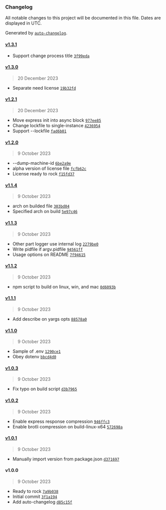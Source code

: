 ### Changelog

All notable changes to this project will be documented in this file. Dates are displayed in UTC.

Generated by [`auto-changelog`](https://github.com/CookPete/auto-changelog).

#### [v1.3.1](https://github.com/adhisimon/simwebserver/compare/v1.3.0...v1.3.1)

- Support change process title [`3f99eda`](https://github.com/adhisimon/simwebserver/commit/3f99edac9853f54649258807532e9227ec67f058)

#### [v1.3.0](https://github.com/adhisimon/simwebserver/compare/v1.2.1...v1.3.0)

> 20 December 2023

- Separate need license [`19b32fd`](https://github.com/adhisimon/simwebserver/commit/19b32fd9e47e6f10a4a41bec7dcd3a4b0a868658)

#### [v1.2.1](https://github.com/adhisimon/simwebserver/compare/v1.2.0...v1.2.1)

> 20 December 2023

- Move express init into async block [`977ee85`](https://github.com/adhisimon/simwebserver/commit/977ee8564144919a458ca8239cf205fd420a7230)
- Change lockfile to single-instance [`4236954`](https://github.com/adhisimon/simwebserver/commit/4236954bcdbfa3b03bb8a13fde010fb64123f6db)
- Support --lockfile [`fad6b01`](https://github.com/adhisimon/simwebserver/commit/fad6b012280c2f616919fcb1de768e4e65558647)

#### [v1.2.0](https://github.com/adhisimon/simwebserver/compare/v1.1.4...v1.2.0)

> 9 October 2023

- --dump-machine-id [`6be2a9e`](https://github.com/adhisimon/simwebserver/commit/6be2a9e5ed52e42a064930f8e1f5649d86cdb5fd)
- alpha version of license file [`fcfb62c`](https://github.com/adhisimon/simwebserver/commit/fcfb62c844118e361f405cd00ca44ad91ee522ca)
- License ready to rock [`f15fd37`](https://github.com/adhisimon/simwebserver/commit/f15fd37d2d3f05bd13648e6c2eedfec0da6a6b71)

#### [v1.1.4](https://github.com/adhisimon/simwebserver/compare/v1.1.3...v1.1.4)

> 9 October 2023

- arch on builded file [`303bd04`](https://github.com/adhisimon/simwebserver/commit/303bd049cc0fc3aa1a2186789b45c9c94dd192c5)
- Specified arch on build [`5e97c46`](https://github.com/adhisimon/simwebserver/commit/5e97c46fa3d13e0db23029be5d007eae18ad4656)

#### [v1.1.3](https://github.com/adhisimon/simwebserver/compare/v1.1.2...v1.1.3)

> 9 October 2023

- Other part logger use internal log [`2279be0`](https://github.com/adhisimon/simwebserver/commit/2279be094f05bd753d15da52019b50f35107cce2)
- Write pidfile if argv.pidfile [`94561ff`](https://github.com/adhisimon/simwebserver/commit/94561ffb1c4607d5116694cb706d2784270affc4)
- Usage options on README [`7f94615`](https://github.com/adhisimon/simwebserver/commit/7f94615988dc538e3a314e8949c489faff7b6d83)

#### [v1.1.2](https://github.com/adhisimon/simwebserver/compare/v1.1.1...v1.1.2)

> 9 October 2023

- npm script to build on linux, win, and mac [`0d6093b`](https://github.com/adhisimon/simwebserver/commit/0d6093b20f6b5aab6cbf054246be1c0c4d7ebd75)

#### [v1.1.1](https://github.com/adhisimon/simwebserver/compare/v1.1.0...v1.1.1)

> 9 October 2023

- Add describe on yargs opts [`88578a0`](https://github.com/adhisimon/simwebserver/commit/88578a0c586fbd3f1c47a625fb0cc801c6a422b9)

#### [v1.1.0](https://github.com/adhisimon/simwebserver/compare/v1.0.3...v1.1.0)

> 9 October 2023

- Sample of .env [`1290ce1`](https://github.com/adhisimon/simwebserver/commit/1290ce1a939ff53e091c38e5522e8af4e9465fa1)
- Obey dotenv [`bbcd4d0`](https://github.com/adhisimon/simwebserver/commit/bbcd4d0d2a4ccf3643b2223eb86116f049e32f61)

#### [v1.0.3](https://github.com/adhisimon/simwebserver/compare/v1.0.2...v1.0.3)

> 9 October 2023

- Fix typo on build script [`d3b7965`](https://github.com/adhisimon/simwebserver/commit/d3b79653e230533caa946a8ed1d76e85c9adc39b)

#### [v1.0.2](https://github.com/adhisimon/simwebserver/compare/v1.0.1...v1.0.2)

> 9 October 2023

- Enable express response compression [`946ffc3`](https://github.com/adhisimon/simwebserver/commit/946ffc37be3ed908fe7296963fb92b3042052300)
- Enable brotli compression on build-linux-x64 [`572698a`](https://github.com/adhisimon/simwebserver/commit/572698a47c46fca736e4d52ffcf6b63a89bf0127)

#### [v1.0.1](https://github.com/adhisimon/simwebserver/compare/v1.0.0...v1.0.1)

> 9 October 2023

- Manually import version from package.json [`d371697`](https://github.com/adhisimon/simwebserver/commit/d37169703a5a5f692b81f0cdd192953ade97892b)

#### v1.0.0

> 9 October 2023

- Ready to rock [`7a9b038`](https://github.com/adhisimon/simwebserver/commit/7a9b0383e85bc9b5088ba3046f85b5e5eed220fa)
- Initial commit [`3f1a194`](https://github.com/adhisimon/simwebserver/commit/3f1a1947929e8ef9d98f1b672a725a8cad5d1aa4)
- Add auto-changelog [`d85c15f`](https://github.com/adhisimon/simwebserver/commit/d85c15f056399edf5b3722b9584edb764ef44e5f)

